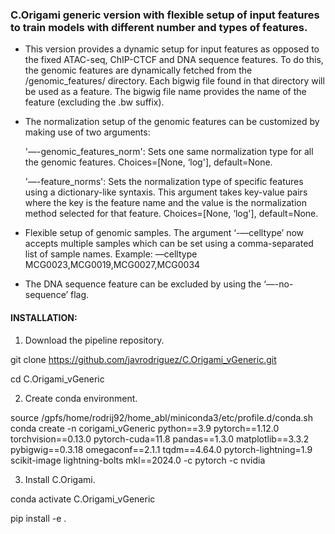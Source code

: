 ### C.Origami generic version with flexible setup of input features to train models with different number and types of features.

- This version provides a dynamic setup for input features as opposed to the fixed ATAC-seq, ChIP-CTCF and DNA sequence features. To do this, the genomic features are dynamically fetched from the /genomic_features/ directory. Each bigwig file found in that directory will be used as a feature. The bigwig file name provides the name of the feature (excluding the .bw suffix).

- The normalization setup of the genomic features can be customized by making use of two arguments:

   '—-genomic_features_norm': Sets one same normalization type for all the genomic features. Choices=[None, ‘log'], default=None.
  
   '—-feature_norms': Sets the normalization type of specific features using a dictionary-like syntaxis. This argument takes key-value pairs where the key is the feature name and the value is the normalization method selected for that feature. Choices=[None, ‘log'], default=None. 

- Flexible setup of genomic samples. The argument ‘-—celltype’ now accepts multiple samples which can be set using a comma-separated list of sample names. Example: —celltype MCG0023,MCG0019,MCG0027,MCG0034

- The DNA sequence feature can be excluded by using the ‘—-no-sequence’ flag. 




#### INSTALLATION:
 
1) Download the pipeline repository.
 
git clone https://github.com/javrodriguez/C.Origami_vGeneric.git

cd C.Origami_vGeneric

2) Create conda environment.

source /gpfs/home/rodrij92/home_abl/miniconda3/etc/profile.d/conda.sh
conda create -n corigami_vGeneric python==3.9 pytorch==1.12.0 torchvision==0.13.0 pytorch-cuda=11.8 pandas==1.3.0 matplotlib==3.3.2 pybigwig==0.3.18 omegaconf==2.1.1 tqdm==4.64.0 pytorch-lightning=1.9 scikit-image lightning-bolts mkl==2024.0 -c pytorch -c nvidia

3) Install C.Origami.

conda activate C.Origami_vGeneric

pip install -e .
